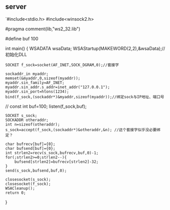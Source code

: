 ## server
`#include<stdio.h>
#include<winsock2.h>

#pragma comment(lib,"ws2_32.lib")

#define buf 100

int main()
{
	WSADATA wsaData;
	WSAStartup(MAKEWORD(2,2),&wsaData);//初始化DLL
	
	SOCKET f_sock=socket(AF_INET,SOCK_DGRAM,0);//套接字 
	
	sockaddr_in myaddr;
	memset(&myaddr,0,sizeof(myaddr));
	myaddr.sin_family=AF_INET;
	myaddr.sin_addr.s_addr=inet_addr("127.0.0.1");
	myaddr.sin_port=htons(1234);
	bind(f_sock,(sockaddr*)&myaddr,sizeof(myaddr));//绑定sock与IP地址、端口号 
	
//	const int buf=100;
	listen(f_sock,buf);
	
	SOCKET s_sock;
	SOCKADDR otheraddr; 
	int n=sizeof(otheraddr);
	s_sock=accept(f_sock,(sockaddr*)&otheraddr,&n); //这个套接字似乎没必要绑定？ 
	
	char bufrecv[buf]={0};
	char bufsend[buf]={0};
	int strlen2=recv(s_sock,bufrecv,buf,0)-1;
	for(;strlen2>=0;strlen2--){
		bufsend[strlen2]=bufrecv[strlen2]-32;
	}
	send(s_sock,bufsend,buf,0);

	closesocket(s_sock);
	closesocket(f_sock);
	WSACleanup();
	return 0;
} 
